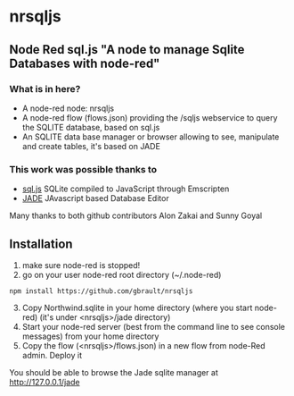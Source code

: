 # nrsqljs
## Node Red sql.js "A node to manage Sqlite Databases with node-red"

### What is in here?
* A node-red node: nrsqljs
* A node-red flow (flows.json) providing the /sqljs webservice to query the SQLITE database, based on sql.js
* An SQLITE data base manager or browser allowing to see, manipulate and create tables, it's based on JADE

### This work was possible thanks to
* [sql.js](https://github.com/kripken/sql.js/)  SQLite compiled to JavaScript through Emscripten
* [JADE](https://github.com/sunnygoyal/jade)  JAvascript based Database Editor

Many thanks to both github contributors Alon Zakai and Sunny Goyal 

## Installation
1. make sure node-red is stopped!
2. go on your user node-red root directory (~/.node-red)

  ```
  npm install https://github.com/gbrault/nrsqljs
  ```
3. Copy Northwind.sqlite in your home directory (where you start node-red) (it's under &lt;nrsqljs&gt;/jade directory)
4. Start your node-red server (best from the command line to see console messages) from your home directory
5. Copy the flow (&lt;nrsqljs&gt;/flows.json) in a new flow from node-Red admin. Deploy it

You should be able to browse the Jade sqlite manager at http://127.0.0.1/jade
